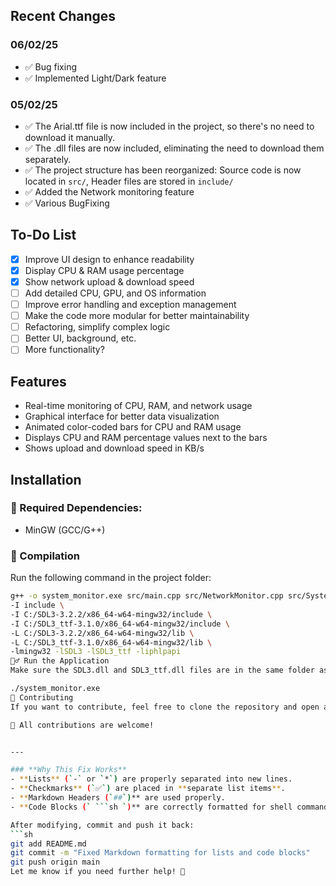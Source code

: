 ## Recent Changes

### 06/02/25
- ✅ Bug fixing
- ✅ Implemented Light/Dark feature

### 05/02/25
- ✅ The Arial.ttf file is now included in the project, so there's no need to download it manually.
- ✅ The .dll files are now included, eliminating the need to download them separately.
- ✅ The project structure has been reorganized: Source code is now located in `src/`, Header files are stored in `include/`
- ✅ Added the Network monitoring feature
- ✅ Various BugFixing

## To-Do List
- [X] Improve UI design to enhance readability
- [X] Display CPU & RAM usage percentage
- [X] Show network upload & download speed
- [ ] Add detailed CPU, GPU, and OS information
- [ ] Improve error handling and exception management
- [ ] Make the code more modular for better maintainability
- [ ] Refactoring, simplify complex logic
- [ ] Better UI, background, etc.
- [ ] More functionality?

## Features
- Real-time monitoring of CPU, RAM, and network usage
- Graphical interface for better data visualization
- Animated color-coded bars for CPU and RAM usage
- Displays CPU and RAM percentage values next to the bars
- Shows upload and download speed in KB/s

## Installation
### 📌 Required Dependencies:
- MinGW (GCC/G++)

### 🚀 Compilation
Run the following command in the project folder:
```sh
g++ -o system_monitor.exe src/main.cpp src/NetworkMonitor.cpp src/SystemMonitor.cpp src/UIRenderer.cpp \
-I include \
-I C:/SDL3-3.2.2/x86_64-w64-mingw32/include \
-I C:/SDL3_ttf-3.1.0/x86_64-w64-mingw32/include \
-L C:/SDL3-3.2.2/x86_64-w64-mingw32/lib \
-L C:/SDL3_ttf-3.1.0/x86_64-w64-mingw32/lib \
-lmingw32 -lSDL3 -lSDL3_ttf -liphlpapi
🏃‍♂️ Run the Application
Make sure the SDL3.dll and SDL3_ttf.dll files are in the same folder as the executable, then run:

./system_monitor.exe
🤝 Contributing
If you want to contribute, feel free to clone the repository and open a Pull Request on GitHub: GitHub Repository

🚀 All contributions are welcome!


---

### **Why This Fix Works**
- **Lists** (`-` or `*`) are properly separated into new lines.
- **Checkmarks** (`✅`) are placed in **separate list items**.
- **Markdown Headers (`##`)** are used properly.
- **Code Blocks (` ```sh `)** are correctly formatted for shell commands.

After modifying, commit and push it back:
```sh
git add README.md
git commit -m "Fixed Markdown formatting for lists and code blocks"
git push origin main
Let me know if you need further help! 🚀
